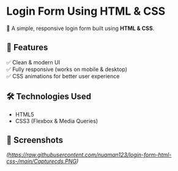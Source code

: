 # Login Form Using HTML & CSS  

🚀 A simple, responsive login form built using **HTML & CSS**.  

## 📌 Features  
✅ Clean & modern UI  
✅ Fully responsive (works on mobile & desktop)  
✅ CSS animations for better user experience  

## 🛠️ Technologies Used  
- HTML5  
- CSS3 (Flexbox & Media Queries)  

## 📸 Screenshots  
*(https://raw.githubusercontent.com/nuaman123/login-form-html-css-/main/Capturecds.PNG)*  




